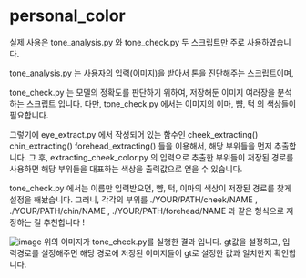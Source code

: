 # personal_color

실제 사용은 tone_analysis.py 와 tone_check.py 두 스크립트만 주로 사용하였습니다.

tone_analysis.py 는 사용자의 입력(이미지)을 받아서 톤을 진단해주는 스크립트이며,

tone_check.py 는 모델의 정확도를 판단하기 위하여, 저장해둔 이미지 여러장을 분석하는 스크립트 입니다.
다만, tone_check.py 에서는 이미지의 이마, 뺨, 턱 의 색상들이 필요합니다. 

그렇기에 eye_extract.py 에서 작성되어 있는 함수인
cheek_extracting()
chin_extracting()
forehead_extracting()
들을 이용해서, 해당 부위들을 먼저 추출합니다. 그 후, extracting_cheek_color.py 의 입력으로 추출한 부위들이 저장된 경로를 사용하면
해당 부위들을 대표하는 색상을 출력값으로 얻을 수 있습니다.

tone_check.py 에서는 이름만 입력받으면, 뺨, 턱, 이마의 색상이 저장된 경로를 찾게 설정을 해놨습니다.
그러니, 각각의 부위를 ./YOUR/PATH/cheek/NAME , ./YOUR/PATH/chin/NAME , ./YOUR/PATH/forehead/NAME 과 같은 형식으로 저장하는 걸 추천합니다 !

![image](https://github.com/jaewon7963/personal_color/assets/81609477/1c960bdd-9d61-4c9d-87f7-039f2912d5b6)
위의 이미지가 tone_check.py를 실행한 결과 입니다.
gt값을 설정하고, 입력경로를 설정해주면 해당 경로에 저장된 이미지들이 gt로 설정한 값과 일치한지 확인합니다.
